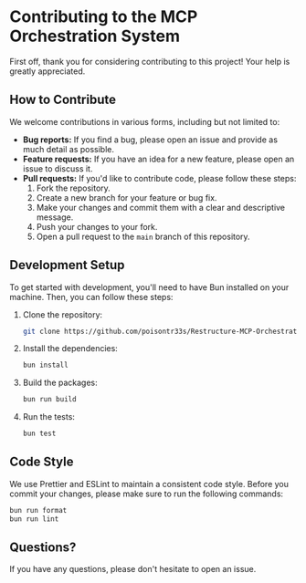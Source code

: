 
# Contributing to the MCP Orchestration System

First off, thank you for considering contributing to this project! Your help is greatly appreciated.

## How to Contribute

We welcome contributions in various forms, including but not limited to:

- **Bug reports:** If you find a bug, please open an issue and provide as much detail as possible.
- **Feature requests:** If you have an idea for a new feature, please open an issue to discuss it.
- **Pull requests:** If you'd like to contribute code, please follow these steps:
  1. Fork the repository.
  2. Create a new branch for your feature or bug fix.
  3. Make your changes and commit them with a clear and descriptive message.
  4. Push your changes to your fork.
  5. Open a pull request to the `main` branch of this repository.

## Development Setup

To get started with development, you'll need to have Bun installed on your machine. Then, you can follow these steps:

1. Clone the repository:
   ```bash
   git clone https://github.com/poisontr33s/Restructure-MCP-Orchestration.git
   ```
2. Install the dependencies:
   ```bash
   bun install
   ```
3. Build the packages:
   ```bash
   bun run build
   ```
4. Run the tests:
   ```bash
   bun test
   ```

## Code Style

We use Prettier and ESLint to maintain a consistent code style. Before you commit your changes, please make sure to run the following commands:

```bash
bun run format
bun run lint
```

## Questions?

If you have any questions, please don't hesitate to open an issue.
